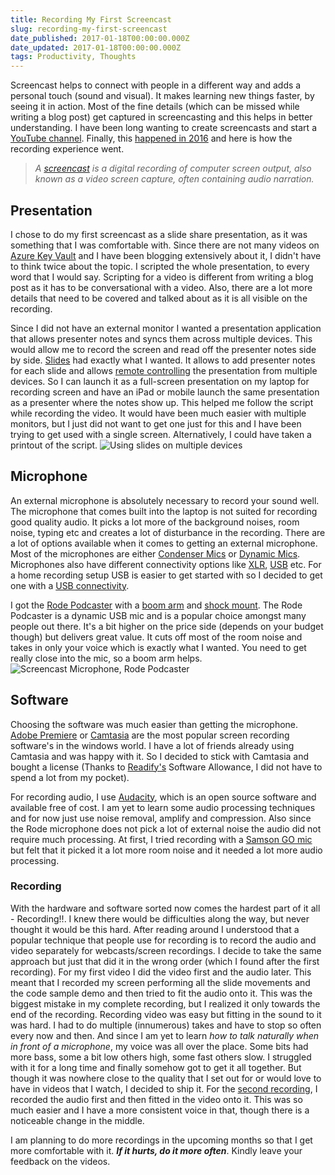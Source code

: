 ```yaml
---
title: Recording My First Screencast
slug: recording-my-first-screencast
date_published: 2017-01-18T00:00:00.000Z
date_updated: 2017-01-18T00:00:00.000Z
tags: Productivity, Thoughts
---
```


Screencast helps to connect with people in a different way and adds a personal touch (sound and visual). It makes learning new things faster, by seeing it in action. Most of the fine details (which can be missed while writing a blog post) get captured in screencasting and this helps in better understanding. I have been long wanting to create screencasts and start a [YouTube channel](https://www.youtube.com/c/RahulNath). Finally, this [happened in 2016](__GHOST_URL__/blog/2016-recap/) and here is how the recording experience went.

> *A [screencast](https://en.wikipedia.org/wiki/Screencast) is a digital recording of computer screen output, also known as a video screen capture, often containing audio narration.*

## Presentation

I chose to do my first screencast as a slide share presentation, as it was something that I was comfortable with. Since there are not many videos on [Azure Key Vault](__GHOST_URL__/tag/azure-key-vault/) and I have been blogging extensively about it, I didn't have to think twice about the topic. I scripted the whole presentation, to every word that I would say. Scripting for a video is different from writing a blog post as it has to be conversational with a video. Also, there are a lot more details that need to be covered and talked about as it is all visible on the recording.

Since I did not have an external monitor I wanted a presentation application that allows presenter notes and syncs them across multiple devices. This would allow me to record the screen and read off the presenter notes side by side. [Slides](http://slides.com/) had exactly what I wanted. It allows to add presenter notes for each slide and allows [remote controlling](http://help.slides.com/knowledgebase/articles/333925-remote-control) the presentation from multiple devices. So I can launch it as a full-screen presentation on my laptop for recording screen and have an iPad or mobile launch the same presentation as a presenter where the notes show up. This helped me follow the script while recording the video. It would have been much easier with multiple monitors, but I just did not want to get one just for this and I have been trying to get used with a single screen. Alternatively, I could have taken a printout of the script.
![Using slides on multiple devices](__GHOST_URL__/content/images/screencast_slides_multidevice.jpg)
## Microphone

An external microphone is absolutely necessary to record your sound well. The microphone that comes built into the laptop is not suited for recording good quality audio. It picks a lot more of the background noises, room noise, typing etc and creates a lot of disturbance in the recording. There are a lot of options available when it comes to getting an external microphone. Most of the microphones are either [Condenser Mics](http://ehomerecordingstudio.com/best-condenser-mics/) or [Dynamic Mics](http://ehomerecordingstudio.com/dynamic-studio-microphone/). Microphones also have different connectivity options like [XLR](https://en.wikipedia.org/wiki/XLR_connector), [USB](https://en.wikipedia.org/wiki/USB) etc. For a home recording setup USB is easier to get started with so I decided to get one with a [USB connectivity](http://ehomerecordingstudio.com/usb-microphones/).

I got the [Rode Podcaster](http://www.rode.com/microphones/podcaster) with a [boom arm](http://www.rode.com/accessories/psa1) and [shock mount](http://www.rode.com/accessories/psm1). The Rode Podcaster is a dynamic USB mic and is a popular choice amongst many people out there. It's a bit higher on the price side (depends on your budget though) but delivers great value. It cuts off most of the room noise and takes in only your voice which is exactly what I wanted. You need to get really close into the mic, so a boom arm helps.
![Screencast Microphone, Rode Podcaster](__GHOST_URL__/content/images/screencast_microphone_rode.jpg)
## Software

Choosing the software was much easier than getting the microphone. [Adobe Premiere](http://www.adobe.com/au/products/premiere.html?sdid=VBF1KRFN&amp;mv=search&amp;s_kwcid=AL!3085!3!107609177344!e!!g!!adobe%20premiere&amp;ef_id=Ve-MSAAABFDV-qvS:20170101175215:s) or [Camtasia](http://shop.techsmith.com/store/techsm/en_AU/pd/productID.289432000) are the most popular screen recording software's in the windows world. I have a lot of friends already using Camtasia and was happy with it. So I decided to stick with Camtasia and bought a license (Thanks to [Readify's](__GHOST_URL__/blog/finding-a-job-abroad/) Software Allowance, I did not have to spend a lot from my pocket).

For recording audio, I use [Audacity](http://www.audacityteam.org/), which is an open source software and available free of cost. I am yet to learn some audio processing techniques and for now just use noise removal, amplify and compression. Also since the Rode microphone does not pick a lot of external noise the audio did not require much processing. At first, I tried recording with a [Samson GO mic](http://www.samsontech.com/samson/products/microphones/usb-microphones/gomic/) but felt that it picked it a lot more room noise and it needed a lot more audio processing.

### Recording

With the hardware and software sorted now comes the hardest part of it all - Recording!!. I knew there would be difficulties along the way, but never thought it would be this hard. After reading around I understood that a popular technique that people use for recording is to record the audio and video separately for webcasts/screen recordings. I decide to take the same approach but just that did it in the wrong order (which I found after the first recording). For my first video I did the video first and the audio later. This meant that I recorded my screen performing all the slide movements and the code sample demo and then tried to fit the audio onto it. This was the biggest mistake in my complete recording, but I realized it only towards the end of the recording. Recording video was easy but fitting in the sound to it was hard. I had to do multiple (innumerous) takes and have to stop so often every now and then. And since I am yet to learn *how to talk naturally when in front of a microphone*, my voice was all over the place. Some bits had more bass, some a bit low others high, some fast others slow. I struggled with it for a long time and finally somehow got to get it all together. But though it was nowhere close to the quality that I set out for or would love to have in videos that I watch, I decided to ship it. For the [second recording](https://www.youtube.com/watch?v=JbshGF4ZwGE), I recorded the audio first and then fitted in the video onto it. This was so much easier and I have a more consistent voice in that, though there is a noticeable change in the middle.

I am planning to do more recordings in the upcoming months so that I get more comfortable with it. ***If it hurts, do it more often***. Kindly leave your feedback on the videos.
